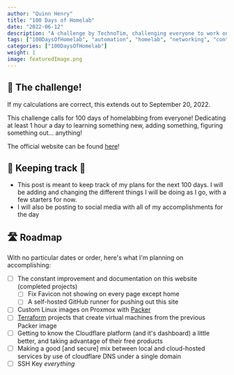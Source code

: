 ```yaml
---
author: "Quinn Henry"
title: "100 Days of Homelab"
date: "2022-06-12"
description: "A challenge by TechnoTim, challenging everyone to work on something in their homelab at least 1 hour a day, for 100 days."
tags: ["100DaysOfHomelab", "automation", "homelab", "networking", "containerization"]
categories: ["100DaysOfHomelab"]
weight: 1
image: featuredImage.png
---
```


## 📆 The challenge!

If my calculations are correct, this extends out to September 20, 2022.

This challenge calls for 100 days of homelabbing from everyone! Dedicating at least 1 hour a day to learning something new, adding something, figuring something out... anything!

The official website can be found [here](https://100daysofhomelab.com)!


## 📝 Keeping track 📱

 - This post is meant to keep track of my plans for the next 100 days. I will be adding and changing the different things I will be doing as I go, with a few starters for now.
 - I will also be posting to social media with all of my accomplishments for the day


## 🛣️ Roadmap

With no particular dates or order, here's what I'm planning on accomplishing:

 - [ ] The constant improvement and documentation on this website (completed projects)
   - [ ] Fix Favicon not showing on every page except home
   - [ ] A self-hosted GitHub runner for pushing out this site
 - [ ] Custom Linux images on Proxmox with [Packer](https://www.packer.io/)
 - [ ] [Terraform](https://www.hashicorp.com/products/terraform) projects that create virtual machines from the previous Packer image
 - [ ] Getting to know the Cloudflare platform (and it's dashboard) a little better, and taking advantage of their free products
 - [ ] Making a good [and secure] mix between local and cloud-hosted services by use of cloudflare DNS under a single domain
 - [ ] SSH Key *everything*